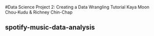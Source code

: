 #Data Science Project 2: Creating a Data Wrangling Tutorial
Kaya Moon Chou-Kudu & Richney Chin-Chap

## spotify-music-data-analysis

